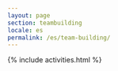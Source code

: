 ```yaml
---
layout: page
section: teambuilding
locale: es
permalink: /es/team-building/
---
```


{% include activities.html %}
